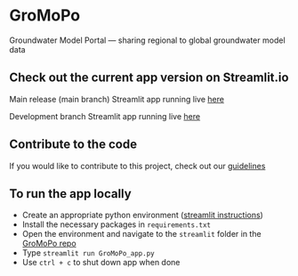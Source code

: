 # GroMoPo
Groundwater Model Portal — sharing regional to global groundwater model data

## Check out the current app version on Streamlit.io
Main release (main branch) Streamlit app running live [here](https://gromopo.streamlit.app/)

Development branch Streamlit app running live [here](https://gromopo-dev.streamlit.app/)

## Contribute to the code
If you would like to contribute to this project, check out our [guidelines](CONTRIBUTING.md)

## To run the app locally
 - Create an appropriate python environment ([streamlit instructions](https://docs.streamlit.io/library/get-started/installation))
 - Install the necessary packages in `requirements.txt`
 - Open the environment and navigate to the `streamlit` folder in the [GroMoPo repo](https://github.com/Gromopo/GroMoPo)
 - Type `streamlit run GroMoPo_app.py`
 - Use `ctrl + c` to shut down app when done